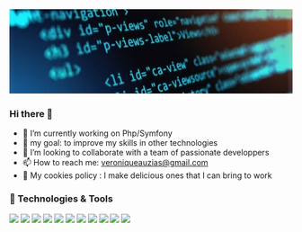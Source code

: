 

<img src="https://github.com/veroniqueauzias/veroniqueauzias/blob/master/img/banner.jpeg" width="100%" height="150" alt="banner">


### Hi there 👋
- 🔭 I’m currently working on Php/Symfony
- :dart: my goal: to improve my skills in other technologies
- :office: I’m looking to collaborate with a team of passionate developpers
- 📫 How to reach me: veroniqueauzias@gmail.com
- :cookie: My cookies policy : I make delicious ones that I can bring to work

### 🔧 Technologies & Tools
![](https://img.shields.io/badge/OS-Linux-informational?style=flat&logo=linux&logoColor=white&color=A364BC)
![](https://img.shields.io/badge/Editor-Visual_Studio-informational?style=flat&logo=visual-studio&logoColor=white&color=2C4FA4)
![](https://img.shields.io/badge/Editor-Php_Storm-informational?style=flat&logo=phpstorm&logoColor=white&color=2C4FA4)
![](https://img.shields.io/badge/Code-Php^7.4.3-informational?style=flat&logo=php&logoColor=white&color=F4BB51)
![](https://img.shields.io/badge/Code-Twig-informational?style=flat&logo=twig&logoColor=white&color=F4BB51)
![](https://img.shields.io/badge/Code-Bootstrap-informational?style=flat&logo=bootstrap&logoColor=white&color=F4BB51)
![](https://img.shields.io/badge/Tools-Symfony-informational?style=flat&logo=symfony&logoColor=white&color=51F4F2)
![](https://img.shields.io/badge/Tools-Mysql-informational?style=flat&logo=mysql&logoColor=white&color=51F4F2)
![](https://img.shields.io/badge/Tools-Doctrine-informational?style=flat&logo=doctrine&logoColor=white&color=51F4F2)
![](https://img.shields.io/badge/Tools-Composer-informational?style=flat&logo=Composer&logoColor=white&color=51F4F2)
![](https://img.shields.io/badge/Tools-Chart_JS-informational?style=flat&logo=javascript&logoColor=white&color=51F4F2)


<!--
**veroniqueauzias/veroniqueauzias** is a ✨ _special_ ✨ repository because its `README.md` (this file) appears on your GitHub profile.

Here are some ideas to get you started:

### Hi there 👋

- 🔭 I’m currently working on ...
- 🌱 I’m currently learning ...
- 👯 I’m looking to collaborate on ...
- 🤔 I’m looking for help with ...
- 💬 Ask me about ...
- 📫 How to reach me: ...
- 😄 Pronouns: ...
- ⚡ Fun fact: 
Markdown url replaced by html to resize it
![Cover](https://github.com/veroniqueauzias/veroniqueauzias/blob/master/img/banner.jpeg)

-->
